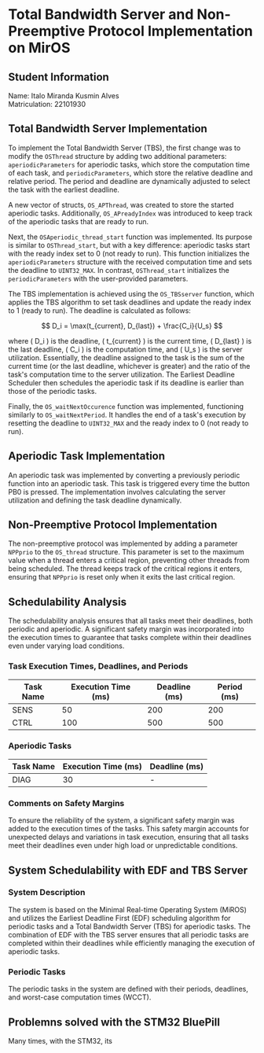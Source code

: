 # Total Bandwidth Server and Non-Preemptive Protocol Implementation on MirOS

## Student Information

Name: Italo Miranda Kusmin Alves  
Matriculation: 22101930

## Total Bandwidth Server Implementation

To implement the Total Bandwidth Server (TBS), the first change was to modify the `OSThread` structure by adding two additional parameters: `aperiodicParameters` for aperiodic tasks, which store the computation time of each task, and `periodicParameters`, which store the relative deadline and relative period. The period and deadline are dynamically adjusted to select the task with the earliest deadline.

A new vector of structs, `OS_APThread`, was created to store the started aperiodic tasks. Additionally, `OS_APreadyIndex` was introduced to keep track of the aperiodic tasks that are ready to run.

Next, the `OSAperiodic_thread_start` function was implemented. Its purpose is similar to `OSThread_start`, but with a key difference: aperiodic tasks start with the ready index set to 0 (not ready to run). This function initializes the `aperiodicParameters` structure with the received computation time and sets the deadline to `UINT32_MAX`. In contrast, `OSThread_start` initializes the `periodicParameters` with the user-provided parameters.

The TBS implementation is achieved using the `OS_TBSserver` function, which applies the TBS algorithm to set task deadlines and update the ready index to 1 (ready to run). The deadline is calculated as follows:

$$
D_i = \max(t_{current}, D_{last}) + \frac{C_i}{U_s}
$$

where \( D_i \) is the deadline, \( t_{current} \) is the current time, \( D_{last} \) is the last deadline, \( C_i \) is the computation time, and \( U_s \) is the server utilization. Essentially, the deadline assigned to the task is the sum of the current time (or the last deadline, whichever is greater) and the ratio of the task's computation time to the server utilization. The Earliest Deadline Scheduler then schedules the aperiodic task if its deadline is earlier than those of the periodic tasks.

Finally, the `OS_waitNextOccurence` function was implemented, functioning similarly to `OS_waitNextPeriod`. It handles the end of a task's execution by resetting the deadline to `UINT32_MAX` and the ready index to 0 (not ready to run).


## Aperiodic Task Implementation

An aperiodic task was implemented by converting a previously periodic function into an aperiodic task. This task is triggered every time the button PB0 is pressed. The implementation involves calculating the server utilization and defining the task deadline dynamically.

## Non-Preemptive Protocol Implementation

The non-preemptive protocol was implemented by adding a parameter `NPPprio` to the `OS_thread` structure. This parameter is set to the maximum value when a thread enters a critical region, preventing other threads from being scheduled. The thread keeps track of the critical regions it enters, ensuring that `NPPprio` is reset only when it exits the last critical region.

## Schedulability Analysis

The schedulability analysis ensures that all tasks meet their deadlines, both periodic and aperiodic. A significant safety margin was incorporated into the execution times to guarantee that tasks complete within their deadlines even under varying load conditions.

### Task Execution Times, Deadlines, and Periods

| Task Name     | Execution Time (ms) | Deadline (ms) | Period (ms) |
|---------------|----------------------|---------------|-------------|
| SENS          | 50                   | 200           | 200         |
| CTRL          | 100                  | 500           | 500         |

### Aperiodic Tasks

| Task Name       | Execution Time (ms) | Deadline (ms) |
|-----------------|----------------------|---------------|
| DIAG          | 30                   | -             | -           |

### Comments on Safety Margins

To ensure the reliability of the system, a significant safety margin was added to the execution times of the tasks. This safety margin accounts for unexpected delays and variations in task execution, ensuring that all tasks meet their deadlines even under high load or unpredictable conditions.

## System Schedulability with EDF and TBS Server

### System Description

The system is based on the Minimal Real-time Operating System (MiROS) and utilizes the Earliest Deadline First (EDF) scheduling algorithm for periodic tasks and a Total Bandwidth Server (TBS) for aperiodic tasks. The combination of EDF with the TBS server ensures that all periodic tasks are completed within their deadlines while efficiently managing the execution of aperiodic tasks.

### Periodic Tasks

The periodic tasks in the system are defined with their periods, deadlines, and worst-case computation times (WCCT).

## Problemns solved with the STM32 BluePill

Many times, with the STM32, its   
